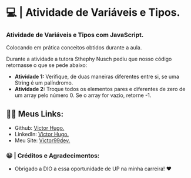 # 💻 | Atividade de Variáveis e Tipos.

### Atividade de Variáveis e Tipos com JavaScript.

Colocando em prática conceitos obtidos durante a aula.

Durante a atividade a tutora Sthephy Nusch pediu que nosso código retornasse o que se pede abaixo:

- **Atividade 1:** Verifique, de duas maneiras diferentes entre si, se uma String é um palíndromo.
- **Atividade 2:** Troque todos os elementos pares e diferentes de zero de um array pelo número 0. Se o array for vazio, retorne -1.

## 👩‍💻 Meus Links:

- Github: [Victor Hugo.](https://github.com/torugo99)
- LinkedIn: [Victor Hugo.](https://www.linkedin.com/in/victor-hugo99/)
- Meu Site: [Victor99dev.](http://victor99dev.site/)

### 😀 | Créditos e Agradecimentos:

- Obrigado a DIO a essa oportunidade de UP na minha carreira! ❤️